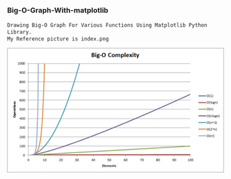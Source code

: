 ### Big-O-Graph-With-matplotlib
	Drawing Big-O Graph For Various Functions Using Matplotlib Python Library.
 	My Reference picture is index.png
![graph](https://github.com/MetinKONUK/Big-O-Graph-With-matplotlib/blob/main/index.png)
